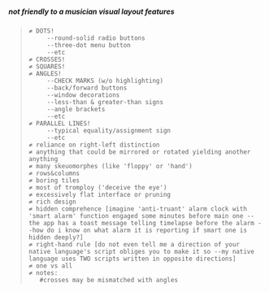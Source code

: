 ##### not friendly to a musician visual layout features
>```
>≠ DOTS!
>     --round-solid radio buttons
>     --three-dot menu button
>     --etc
>≠ CROSSES!
>≠ SQUARES!
>≠ ANGLES!
>     --CHECK MARKS (w/o highlighting)
>     --back/forward buttons
>     --window decorations
>     --less-than & greater-than signs
>     --angle brackets
>     --etc
>≠ PARALLEL LINES!
>     --typical equality/assignment sign
>     --etc
>≠ reliance on right-left distinction
>≠ anything that could be mirrored or rotated yielding another anything
>≠ many skeuomorphes (like 'floppy' or 'hand')
>≠ rows&columns
>≠ boring tiles
>≠ most of tromploy ('deceive the eye')
>≠ excessively flat interface or pruning
>≠ rich design
>≠ hidden comprehence [imagine 'anti-truant' alarm clock with 'smart alarm' function engaged some minutes before main one --the app has a toast message telling timelapse before the alarm --how do i know on what alarm it is reporting if smart one is hidden deeply?]
>≠ right-hand rule [do not even tell me a direction of your native language's script obliges you to make it so --my native language uses TWO scripts written in opposite directions]
>≠ one vs all
>≠ notes:
>    #crosses may be mismatched with angles
>
>```
